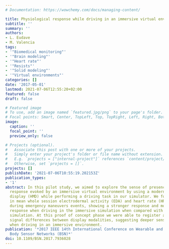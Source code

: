 ```yaml
---
# Documentation: https://wowchemy.com/docs/managing-content/

title: Physiological response while driving in an immersive virtual environment
subtitle: ''
summary: ''
authors:
- L. Eudave
- M. Valencia
tags:
- '"Biomedical monitoring"'
- '"Brain modeling"'
- '"Heart rate"'
- '"Resists"'
- '"Solid modeling"'
- '"Virtual environments"'
categories: []
date: '2017-05-01'
lastmod: 2021-07-06T12:55:20+02:00
featured: false
draft: false

# Featured image
# To use, add an image named `featured.jpg/png` to your page's folder.
# Focal points: Smart, Center, TopLeft, Top, TopRight, Left, Right, BottomLeft, Bottom, BottomRight.
image:
  caption: ''
  focal_point: ''
  preview_only: false

# Projects (optional).
#   Associate this post with one or more of your projects.
#   Simply enter your project's folder or file name without extension.
#   E.g. `projects = ["internal-project"]` references `content/project/deep-learning/index.md`.
#   Otherwise, set `projects = []`.
projects: []
publishDate: '2021-07-06T10:55:19.202153Z'
publication_types:
- '1'
abstract: In this pilot study, we aimed to explore the sense of presence and the physiological
  response evoked by an immersive virtual environment by using a modern head-mounted
  display (HMD) while performing a driving task in our simulator. We found an increase
  in mean whole session electrodermal activity (EDA) and heart rate (HR) as well as
  during emergency maneuvers events, showing a stronger response and more extended
  response when driving in the immersive simulation when compared with the standard
  simulation. At this proof of concept phase we were able to register and detect physiological
  signal differences between display modalities, suggesting deeper sense of presence
  when driving in an immersive environment.
publication: '*2017 IEEE 14th International Conference on Wearable and Implantable
  Body Sensor Networks (BSN)*'
doi: 10.1109/BSN.2017.7936028
---
```

